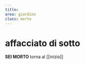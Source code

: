 ```yaml
---
title: 
area: giardino
class: morte
---
```

# affacciato di sotto

**SEI MORTO**
torna al [[inizio]]